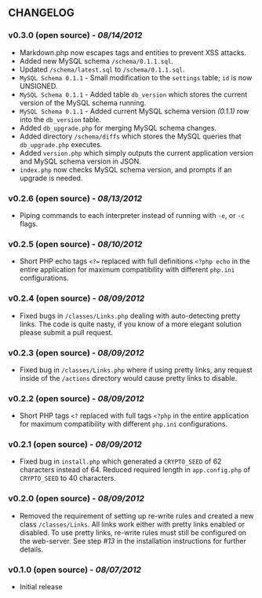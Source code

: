 ## CHANGELOG

### v0.3.0 (open source) - *08/14/2012*
- Markdown.php now escapes tags and entities to prevent XSS attacks.
- Added new MySQL schema `/schema/0.1.1.sql`.
- Updated `/schema/latest.sql` to `/schema/0.1.1.sql`.
- `MySQL Schema 0.1.1` - Small modification to the `settings` table; `id` is now UNSIGNED.
- `MySQL Schema 0.1.1` - Added table `db_version` which stores the current version of the MySQL schema running.
- `MySQL Schema 0.1.1` - Added current MySQL schema version *(0.1.1)* row into the `db_version` table.
- Added `db_upgrade.php` for merging MySQL schema changes.
- Added directory `/schema/diffs` which stores the MySQL queries that `db_upgrade.php` executes.
- Added `version.php` which simply outputs the current application version and MySQL schema version in JSON.
- `index.php` now checks MySQL schema version, and prompts if an upgrade is needed.

### v0.2.6 (open source) - *08/13/2012*
- Piping commands to each interpreter instead of running with `-e`, or `-c` flags.

### v0.2.5 (open source) - *08/10/2012*	
- Short PHP echo tags `<?=` replaced with full definitions `<?php echo` in the entire application for maximum compatibility with different `php.ini` configurations.

### v0.2.4 (open source) - *08/09/2012*
- Fixed bugs in `/classes/Links.php` dealing with auto-detecting pretty links. The code is quite nasty, if you know of a more elegant solution please submit a pull request.

### v0.2.3 (open source) - *08/09/2012*
- Fixed bug in `/classes/Links.php` where if using pretty links, any request inside of the `/actions` directory would cause pretty links to disable.

### v0.2.2 (open source) - *08/09/2012*
- Short PHP tags `<?` replaced with full tags `<?php` in the entire application for maximum compatibility with different `php.ini` configurations.

### v0.2.1 (open source) - *08/09/2012*
- Fixed bug in `install.php` which generated a `CRYPTO_SEED` of 62 characters instead of 64. Reduced required length in `app.config.php` of `CRYPTO_SEED` to 40 characters.

### v0.2.0 (open source) - *08/09/2012*
- Removed the requirement of setting up re-write rules and created a new class `/classes/Links`. All links work either with pretty links enabled or disabled. To use pretty links, re-write rules must still be configured on the web-server. See step *#13* in the installation instructions for further details.

### v0.1.0 (open source) - *08/07/2012*
- Initial release